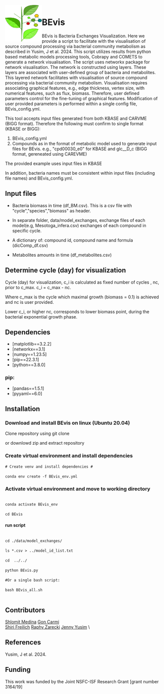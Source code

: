 <img src="dep_sign.png" width=120, height=120 align="left" />

# BEvis

BEvis is Bacteria Exchanges Visualization. Here we provide a script to facilitate with the visualisation of source compound processing via bacterial community metabolism as described in Yusim, J et al. 2024.
This script utilizes results from python based metabolic models processing tools, Cobrapy and COMETS to generate a network visualisation.
The script uses networkx package for network visualisation.
The network is constructed using layers. These layers are associated with user-defined group of bacteria and metabolites.
This layered network facilitates with visualisation of source compound processing via bacterial community metabolism.
Visualisation requires associating graphical features, e.g., edge thickness, vertex size, with numerical features, such as flux, biomass.
Therefore, user defined parameters control for the fine-tuning of graphical features.
Modification of user provided parameters is performed within a single config file, BEvis_config.yml. 

This tool accepts input files generated from both KBASE and CARVME (BIGG format).
Therefore the following must confirm to single format (KBASE or BIGG):

1. BEvis_config.yml
2. Compounds as in the format of metabolic model used to generate input files for BEvis.
e.g., "cpd00030_e0" for KBASE and glc__D_c (BIGG format, gereneated using CAREVME)

The provided example uses input files in KBASE

In addition, bacteria names must be consistent within input files (including file names) and  BEvis_config.yml.

## Input files

- Bacteria biomass in time (df_BM.csv).
This is a csv file with "cycle","species","biomass" as header.

- In separate folder, data/model_exchanges, exchange files of each model(e.g, Mesotoga_infera.csv) 
exchanges of each compound in specific cycle.

- A dictionary of: compound id, compound name and formula (dicComp_df.csv)

- Metabolites amounts in time (df_metabolites.csv)

## Determine cycle (day) for visualization

Cycle (day) for visualization, c\_i is calculated as fixed number of cycles , nc, prior to c_max. c_i = c_max - nc.

Where c_max is the cycle which maximal growth (biomass = 0.1) is achieved and nc is user provided.

Lower c_i, or higher nc, corresponds to lower biomass point, during the bacterial exponential growth phase.

## Dependencies

* [matplotlib==3.2.2]
* [networkx==3.1]
* [numpy==1.23.5]
* [pip==22.3.1]
* [python==3.8.0]

### pip:

* [pandas==1.5.1]
* [pyyaml==6.0]

## Installation

### Download and install BEvis on linux (Ubuntu 20.04)

Clone repository using git clone

or downlowd zip and extract repository 

### Create virtual environment and install dependencies

```shell
# Create venv and install dependencies #

conda env create -f BEvis_env.yml

```

### Activate virtual environment and move to working directory  

```shell

conda activate BEvis_env

cd BEvis

```

#### run script

```shell

cd ./data/model_exchanges/

ls *.csv > ../model_id_list.txt 

cd  ../../

python BEvis.py

#Or a single bash script:

bash BEvis_all.sh


```


## Contributors

[Shlomit Medina](https://www.freilich-lab.com/shlomit-medina )
[Gon Carmi](https://www.freilich-lab.com/members) \
[Shiri Freilich](https://www.freilich-lab.com/shiri-detailes )
[Raphy Zarecki](https://www.linkedin.com/in/raphy-zarecki-3412663/?originalSubdomain=il)
[Jenny Yusim](https://www.freilich-lab.com/jenny-details) \

## References

Yusim, J et al. 2024.

## Funding

This work was funded by the Joint NSFC-ISF Research Grant [grant number 3164/19]
